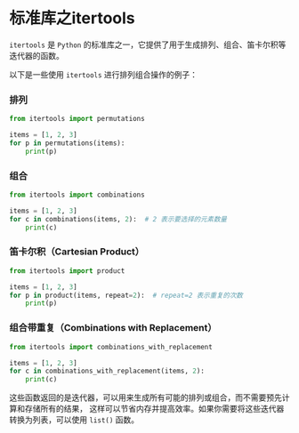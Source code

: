 # 标准库之itertools

`itertools` 是 `Python` 的标准库之一，它提供了用于生成排列、组合、笛卡尔积等迭代器的函数。

以下是一些使用 `itertools` 进行排列组合操作的例子：

### 排列
```python
from itertools import permutations

items = [1, 2, 3]
for p in permutations(items):
    print(p)

```

### 组合

```python
from itertools import combinations

items = [1, 2, 3]
for c in combinations(items, 2):  # 2 表示要选择的元素数量
    print(c)

```

### 笛卡尔积（Cartesian Product）

```python
from itertools import product

items = [1, 2, 3]
for p in product(items, repeat=2):  # repeat=2 表示重复的次数
    print(p)

```

### 组合带重复（Combinations with Replacement）

```python
from itertools import combinations_with_replacement

items = [1, 2, 3]
for c in combinations_with_replacement(items, 2):
    print(c)

```
这些函数返回的是迭代器，可以用来生成所有可能的排列或组合，而不需要预先计算和存储所有的结果，
这样可以节省内存并提高效率。如果你需要将这些迭代器转换为列表，可以使用 `list()` 函数。